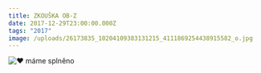 ```yaml
---
title: ZKOUŠKA OB-Z
date: 2017-12-29T23:00:00.000Z
tags: "2017"
image: /uploads/26173835_10204109383131215_4111869254438915582_o.jpg
---
```

![❤](https://static.xx.fbcdn.net/images/emoji.php/v9/t6c/1/16/2764.png) máme splněno